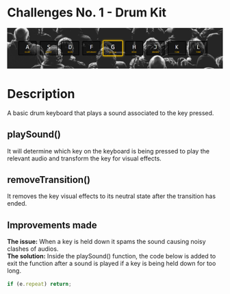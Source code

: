 # Challenges No. 1 - Drum Kit

![Drumkit](https://github.com/nnsh93/JavaScript30-Challenges/blob/main/Challenge%20%231%20-%20JavaScript%20Drum%20Kit/Drumkit.PNG)

# Description
A basic drum keyboard that plays a sound associated to the key pressed. 

## playSound()
It will determine which key on the keyboard is being pressed to play the relevant audio and transform the key for visual effects.

## removeTransition()
It removes the key visual effects to its neutral state after the transition has ended.

## Improvements made 
**The issue:** When a key is held down it spams the sound causing noisy clashes of audios.<br/>
**The solution:** Inside the playSound() function, the code below is added to exit the function after a sound is played if a key is being held down for too long.

```javascript
if (e.repeat) return;
```


